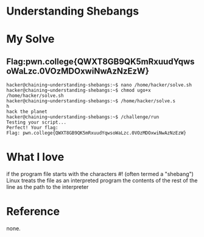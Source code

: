 # Understanding Shebangs

# My Solve 
## Flag:pwn.college{QWXT8GB9QK5mRxuudYqwsoWaLzc.0VOzMDOxwiNwAzNzEzW}
```
hacker@chaining~understanding-shebangs:~$ nano /home/hacker/solve.sh
hacker@chaining~understanding-shebangs:~$ chmod ugo+x /home/hacker/solve.sh
hacker@chaining~understanding-shebangs:~$ /home/hacker/solve.s
h
hack the planet
hacker@chaining~understanding-shebangs:~$ /challenge/run
Testing your script...
Perfect! Your flag:
Flag: pwn.college{QWXT8GB9QK5mRxuudYqwsoWaLzc.0VOzMDOxwiNwAzNzEzW}
```

# What I love

if the program file starts with the characters #! (often termed a "shebang") 
Linux treats the file as an interpreted program
the contents of the rest of the line as the path to the interpreter

# Reference 
none.
